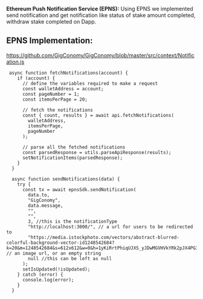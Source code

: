 
**Ethereum Push Notification Service (EPNS):** Using EPNS we implemented send notification and get notification like status of stake amount completed, withdraw stake completed  on Dapp.


## EPNS Implementation:

https://github.com/GigConomy/GigConomy/blob/master/src/context/Notification.js

```
 async function fetchNotifications(account) {
    if (account) {
      // define the variables required to make a request
      const walletAddress = account;
      const pageNumber = 1;
      const itemsPerPage = 20;

      // fetch the notifications
      const { count, results } = await api.fetchNotifications(
        walletAddress,
        itemsPerPage,
        pageNumber
      );

      // parse all the fetched notifications
      const parsedResponse = utils.parseApiResponse(results);
      setNotificationItems(parsedResponse);
    }
  }

  async function sendNotifications(data) {
    try {
      const tx = await epnsSdk.sendNotification(
        data.to,
        "GigConomy",
        data.message,
        "",
        "",
        3, //this is the notificationType
        "http://localhost:3000/", // a url for users to be redirected to
        "https://media.istockphoto.com/vectors/abstract-blurred-colorful-background-vector-id1248542684?k=20&m=1248542684&s=612x612&w=0&h=1yKiRrtPhiqUJXS_yJDwMGVHVkYRk2pJX4PG3TT4ZYM=", // an image url, or an empty string
        null //this can be left as null
      );
      setIsUpdated(!isUpdated);
    } catch (error) {
      console.log(error);
    }
  }

```

